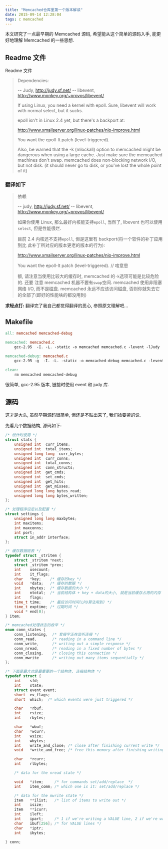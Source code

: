 ```yaml
---
title: "Memcached仓库里第一个版本解读"
date: 2015-09-14 12:28:04
tags: c memcached
---
```


本文研究了一点最早期的 Memcached 源码, 希望能从这个简单的源码入手, 能更好地理解
Memcached 的一些思想.

<!--more-->

## Readme 文件

Readme 文件

> Dependencies:
>
> -- Judy, http://judy.sf.net/
> -- libevent, http://www.monkey.org/~provos/libevent/
>
> If using Linux, you need a kernel with epoll. Sure, libevent will
> work with normal select, but it sucks.
>
> epoll isn't in Linux 2.4 yet, but there's a backport at:
>
> http://www.xmailserver.org/linux-patches/nio-improve.html
>
> You want the epoll-lt patch (level-triggered).
>
> Also, be warned that the -k (mlockall) option to memcached might be
> dangerous when using a large cache. Just make sure the memcached
> machines
> don't swap. memcached does non-blocking network I/O, but not disk.
> (it
> should never go to disk, or you've lost the whole point of it)

### 翻译如下

> 依赖
>
> -- judy, http://judy.sf.net/
> -- libevent, http://www.monkey.org/~provos/libevent/
>
> 如果你使用 Linux, 那么最好内核能支持`epoll`, 当然了, libevent 也可以使用
> `select`, 但是性能很烂.
>
> 目前 2.4 内核还不支持`epoll`, 但是这里有 backport(将一个软件的补丁应用到比
> 此补丁所对应的版本更老的版本的行为):
>
> http://www.xmailserver.org/linux-patches/nio-improve.html
>
> You want the epoll-lt patch (level-triggered). // 啥意思
>
> 额, 请注意当使用比较大的缓存时, memcached 的`-k`选项可能是比较危险的. 还要
> 注意 memcached 机器不要有`swap`空间. memcached 使用非阻塞网络 I/O, 而不是磁盘.
> memcached 永远不应该访问磁盘, 否则你就失去它的全部了(即好的性能啥的都没用到)

**求轻点打:** 翻译完了我自己都觉得翻译的恶心, 参照原文理解吧...

## Makefile

```makefile
all: memcached memcached-debug

memcached: memcached.c
    gcc-2.95  -I. -L. -static -o memcached memcached.c -levent -lJudy

memcached-debug: memcached.c
    gcc-2.95 -g  -I. -L. -static -o memcached-debug memcached.c -levent -lJudy

clean:
    rm memcached memcached-debug
```

很简单, gcc-2.95 版本, 链接时使用 event 和 judy 库.

## 源码

这才是大头, 虽然早期源码很简单, 但还是不贴出来了, 我们捡要紧的说.

先看几个数据结构, 源码如下:

```c
/* 统计时使用 */
struct stats {
    unsigned int  curr_items;
    unsigned int  total_items;
    unsigned long long  curr_bytes;
    unsigned int  curr_conns;
    unsigned int  total_conns;
    unsigned int  conn_structs;
    unsigned int  get_cmds;
    unsigned int  set_cmds;
    unsigned int  get_hits;
    unsigned int  get_misses;
    unsigned long long bytes_read;
    unsigned long long bytes_written;
};

/* 处理程序设定以及配置 */
struct settings {
    unsigned long long maxbytes;
    int maxitems;
    int maxconns;
    int port;
    struct in_addr interface;
};

/* 缓存数据链表 */
typedef struct _stritem {
    struct _stritem *next;
    struct _stritem *prev;
    int    usecount;
    int    it_flags;
    char   *key;    /* 缓存的key */
    void   *data;   /* 缓存的数据 */
    int    nbytes;  /* 缓存数据的大小 */
    int    ntotal;  /* 当前结构体 + key + data的大小, 就是当前缓存占用的内存 */
    int    flags;
    time_t time;    /* 最后访问时间(LRU算法用到) */
    time_t exptime; /* 过期时间 */
    void * end[0];
} item;

/* memcached处理状态的枚举 */
enum conn_states {
    conn_listening,  /* 套接字正在监听连接 */
    conn_read,       /* reading in a command line */
    conn_write,      /* writing out a simple response */
    conn_nread,      /* reading in a fixed number of bytes */
    conn_closing,    /* closing this connection */
    conn_mwrite      /* writing out many items sequentially */
};

/* 下面是最大也是最重要的一个结构体, 连接结构体 */
typedef struct {
    int    sfd;
    int    state;
    struct event event;
    short  ev_flags;
    short  which;  /* which events were just triggered */

    char   *rbuf;
    int    rsize;
    int    rbytes;

    char   *wbuf;
    char   *wcurr;
    int    wsize;
    int    wbytes;
    int    write_and_close; /* close after finishing current write */
    void   *write_and_free; /* free this memory after finishing writing */

    char   *rcurr;
    int    rlbytes;

    /* data for the nread state */

    void   *item;     /* for commands set/add/replace  */
    int    item_comm; /* which one is it: set/add/replace */

    /* data for the mwrite state */
    item   **ilist;   /* list of items to write out */
    int    isize;
    item   **icurr;
    int    ileft;
    int    ipart;     /* 1 if we're writing a VALUE line, 2 if we're writing data */
    char   ibuf[256]; /* for VALUE lines */
    char   *iptr;
    int    ibytes;

} conn;
```
